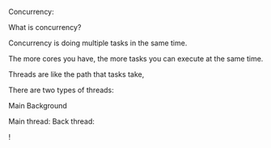 Concurrency: 

What is concurrency? 

Concurrency is doing multiple tasks in the same time. 

The more cores you have, the more tasks you can execute at  the same time.  

Threads are like the path that tasks take, 

There are two types of threads: 

Main   Background

Main thread:  Back thread:

[](Aspose.Words.f029770a-b13b-481b-b2fb-fde073a8d16f.001.jpeg)!


